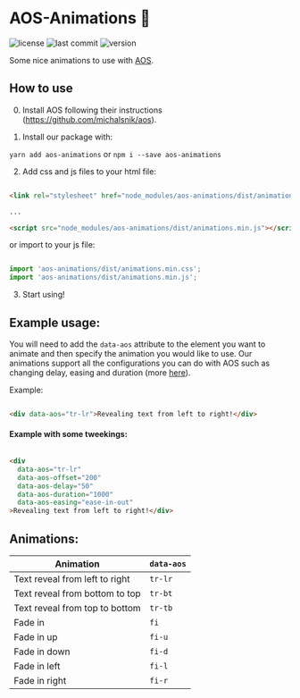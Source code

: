 # AOS-Animations 🦄


![license](https://img.shields.io/npm/l/aos-animations.svg?style=flat-square)
![last commit](https://img.shields.io/github/last-commit/keyserfaty/aos-animations.svg?style=flat-square)
![version](https://img.shields.io/npm/v/aos-animations.svg?style=flat-square)


Some nice animations to use with [AOS](https://github.com/michalsnik/aos).


## How to use

0. Install AOS following their instructions (https://github.com/michalsnik/aos).

1. Install our package with:


`yarn add aos-animations` or `npm i --save aos-animations`



2. Add css and js files to your html file:

``` html

<link rel="stylesheet" href="node_modules/aos-animations/dist/animations.min.css">

...

<script src="node_modules/aos-animations/dist/animations.min.js"></script>

```

or import to your js file:


``` js

import 'aos-animations/dist/animations.min.css';
import 'aos-animations/dist/animations.min.js';

```

3. Start using!


## Example usage:

You will need to add the `data-aos` attribute to the element you want to animate and then specify the animation you would like to use. Our animations support all the configurations you can do with AOS such as changing delay, easing and duration (more [here](https://github.com/michalsnik/aos#2-set-animation-using-data-aos-attribute)).

Example:


``` html

<div data-aos="tr-lr">Revealing text from left to right!</div>

```


#### Example with some tweekings:

``` html

<div 
  data-aos="tr-lr"
  data-aos-offset="200"
  data-aos-delay="50"
  data-aos-duration="1000"
  data-aos-easing="ease-in-out"
>Revealing text from left to right!</div>

```


## Animations:

| Animation                      | `data-aos` |
|--------------------------------|------------|
| Text reveal from left to right | `tr-lr`    |
| Text reveal from bottom to top | `tr-bt`    |
| Text reveal from top to bottom | `tr-tb`    |
| Fade in | `fi`    |
| Fade in up | `fi-u`    |
| Fade in down | `fi-d`    |
| Fade in left | `fi-l`    |
| Fade in right | `fi-r`    |


